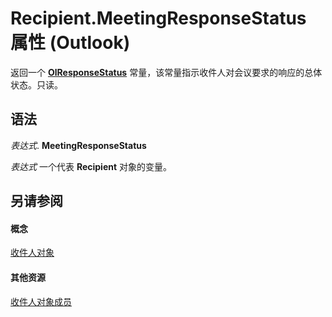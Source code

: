 
# Recipient.MeetingResponseStatus 属性 (Outlook)

返回一个  **[OlResponseStatus](b473d57a-76a1-0862-fecb-baf1cf317772.md)** 常量，该常量指示收件人对会议要求的响应的总体状态。只读。


## 语法

 _表达式_. **MeetingResponseStatus**

 _表达式_ 一个代表 **Recipient** 对象的变量。


## 另请参阅


#### 概念


[收件人对象](8cee4d79-ec55-52a4-710b-6456944ca86d.md)
#### 其他资源


[收件人对象成员](70e34018-95de-7fcf-1331-9be61a8675a2.md)